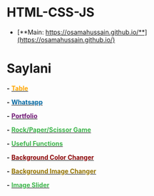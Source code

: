 # HTML-CSS-JS

- [**Main: https://osamahussain.github.io/**](https://osamahussain.github.io/)

# Saylani

**-** [<span style="color:orange;">**Table**</span>](./Saylani/Assignment-01/)

**-** [<span style="color:#0067A1;">**Whatsapp**</span>](./Saylani/Assignment-02/)

**-** [<span style="color:#6F1674;">**Portfolio**</span>](./Saylani/Assignment-03/)

**-** [<span style="color:#3DB54B;">**Rock/Paper/Scissor Game**</span>](./Saylani/Assignment-04/)

**-** [<span style="color:#3DB54B;">**Useful Functions**</span>](./Saylani/Assignment-05/)

**-** [<span style="color:#8A0204;">**Background Color Changer**</span>](./Saylani/Assignment-06/)

**-** [<span style="color:#947300;">**Background Image Changer**</span>](./Saylani/Assignment-07/)

**-** [<span style="color:#3DB54B;">**Image Slider**</span>](./Saylani/Assignment-08/)
